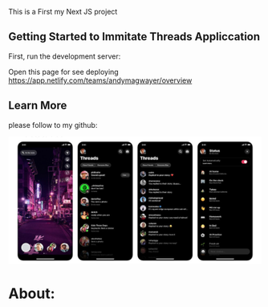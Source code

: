 This is a First my Next JS project

## Getting Started to Immitate Threads Appliccation

First, run the development server:




Open this page for see deploying 
https://app.netlify.com/teams/andymagwayer/overview



## Learn More

please follow to my github:

![Treads](https://github.com/AndyMagwayer/Threads/blob/main/Threads-app-.jpg)

# About: 

